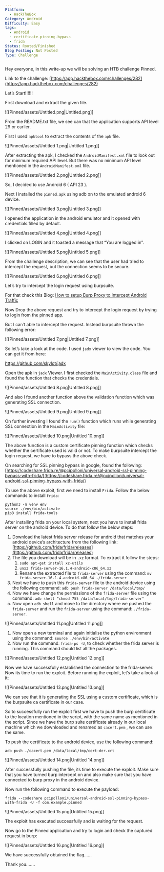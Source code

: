 ```yaml
---
Platform:
  - HackTheBox
Category: Android
Difficulty: Easy
tags:
  - Android
  - certificate-pinning-bypass
  - frida
Status: Rooted/Finished
Blog Posting: Not Posted
Type: Challenge
---
```

Hey everyone, in this write-up we will be solving an HTB challenge Pinned.

Link to the challenge: [https://app.hackthebox.com/challenges/282](https://app.hackthebox.com/challenges/282)

  

Let’s Start!!!!!!

  

First download and extract the given file.

![[Pinned/assets/Untitled.png|Untitled.png]]

From the README.txt file, we see can that the application supports API level 29 or earlier.

  

First I used `apktool` to extract the contents of the `apk` file.

![[Pinned/assets/Untitled 1.png|Untitled 1.png]]

After extracting the apk, I checked the `AndroidManifest.xml` file to look out for minimum required API level. But there was no minimum API level mentioned in the `AndroidManifest.xml` file.

![[Pinned/assets/Untitled 2.png|Untitled 2.png]]

So, I decided to use Android 6 ( API 23 ).

Next I installed the `pinned.apk` using adb on to the emulated android 6 device.

![[Pinned/assets/Untitled 3.png|Untitled 3.png]]

  

I opened the application in the android emulator and it opened with credentials filled by default.

![[Pinned/assets/Untitled 4.png|Untitled 4.png]]

I clicked on LOGIN and it toasted a message that “You are logged in”.

![[Pinned/assets/Untitled 5.png|Untitled 5.png]]

  

From the challenge description, we can see that the user had tried to intercept the request, but the connection seems to be secure.

![[Pinned/assets/Untitled 6.png|Untitled 6.png]]

Let’s try to intercept the login request using burpsuite.

For that check this Blog: [How to setup Burp Proxy to Intercept Android Traffic](https://www.notion.so/BurpSuite-Proxy-Setup-for-android-46c60fee75134fc98dc7e6c2b9599039?pvs=21)

Now Drop the above request and try to intercept the login request by trying to login from the pinned app.

But I can’t able to intercept the request. Instead burpsuite thrown the following error:

![[Pinned/assets/Untitled 7.png|Untitled 7.png]]

So let’s take a look at the code. I used `jadx` viewer to view the code. You can get it from here:

https://github.com/skylot/jadx

Open the apk in `jadx` Viewer. I first checked the `MainActivity.class` file and found the function that checks the credentials.

![[Pinned/assets/Untitled 8.png|Untitled 8.png]]

And also I found another function above the validation function which was generating SSL connection.

![[Pinned/assets/Untitled 9.png|Untitled 9.png]]

On further investing I found the `run()` function which runs while generating SSL connection in the `MainActivity` file:

![[Pinned/assets/Untitled 10.png|Untitled 10.png]]

The above function is a custom certificate pinning function which checks whether the certificate used is valid or not. To make burpsuite intercept the login request, we have to bypass the above check.

On searching for SSL pinning bypass in google, found the following: [https://codeshare.frida.re/@pcipolloni/universal-android-ssl-pinning-bypass-with-frida/](https://codeshare.frida.re/@pcipolloni/universal-android-ssl-pinning-bypass-with-frida/)

  

To use the above exploit, first we need to install `Frida`. Follow the below commands to install `frida`:

```
python3 -m venv env
source ./env/bin/activate
pip3 install frida-tools
```

After installing frida on your local system, next you have to install frida server on the android device. To do that follow the below steps:

1. Download the latest frida server release for android that matches your android device’s architecture from the following link: [https://github.com/frida/frida/releases](https://github.com/frida/frida/releases)
2. The file you download will be in `.xz` format. To extract it follow the steps:
    1. `sudo apt-get install xz-utils`
    2. `unxz frida-server-16.1.4-android-x86_64.xz`
    3. Rename the extracted file to `frida-server` using the command: `mv frida-server-16.1.4-android-x86_64 ./frida-server`
3. Next we have to push this `frida-server` file to the android device using the following command: `adb push frida-server /data/local/tmp/`
4. Now we have change the permissions of the `frida-server` file using the command: `adb shell "chmod 755 /data/local/tmp/frida-server"`
5. Now open `adb shell` and move to the directory where we pushed the `frida-server` and run the `frida-server` using the command: `./frida-server`.

![[Pinned/assets/Untitled 11.png|Untitled 11.png]]

1. Now open a new terminal and again initialise the python environment using the command: `source ./env/bin/activate`
2. Now run the command: `frida-ps -U`, to check whether the frida server is running. This command should list all the packages.

![[Pinned/assets/Untitled 12.png|Untitled 12.png]]

Now we have successfully established the connection to the frida-server. Now its time to run the exploit. Before running the exploit, let’s take a look at it:

![[Pinned/assets/Untitled 13.png|Untitled 13.png]]

We can see that it is generating the SSL using a custom certificate, which is the burpsuite ca certificate in our case.

So to successfully run the exploit first we have to push the burp certificate to the location mentioned in the script, with the same name as mentioned in the script. Since we have the burp suite certificate already in our local machine which we downloaded and renamed as `cacert.pem` , we can use the same.

To push the certificate to the android device, use the following command:

`adb push ./cacert.pem /data/local/tmp/cert-der.crt`

![[Pinned/assets/Untitled 14.png|Untitled 14.png]]

After successfully pushing the file, its time to execute the exploit. Make sure that you have turned burp intercept on and also make sure that you have connected to burp proxy in the android device.

Now run the following command to execute the payload:

`frida --codeshare pcipolloni/universal-android-ssl-pinning-bypass-with-frida -U -f com.example.pinned`

![[Pinned/assets/Untitled 15.png|Untitled 15.png]]

The exploit has executed successfully and is waiting for the request.

Now go to the Pinned application and try to login and check the captured request in burp:

![[Pinned/assets/Untitled 16.png|Untitled 16.png]]

We have successfully obtained the flag……

  

Thank you…….